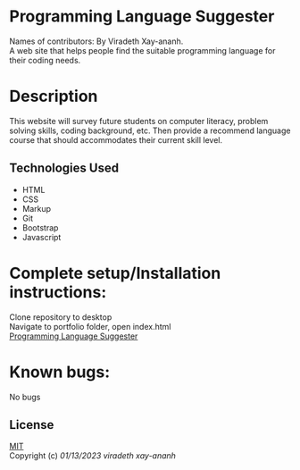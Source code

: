 # Programming Language Suggester

Names of contributors: By Viradeth Xay-ananh.  
A web site that helps people find the suitable programming language for their coding needs.

# Description 
This website will survey future students on computer literacy, problem solving skills, coding background, etc. Then provide a recommend language course that should accommodates their current skill level.   

## Technologies Used
* HTML
* CSS
* Markup
* Git
* Bootstrap
* Javascript

# Complete setup/Installation instructions:
Clone repository to desktop   
Navigate to portfolio folder, open index.html  
[Programming Language Suggester](https://xayananh4.github.io/portfolio/)   

# Known bugs: 
No bugs 

## License

[MIT](https://opensource.org/licenses/MIT)  
Copyright (c) _01/13/2023_ _viradeth xay-ananh_